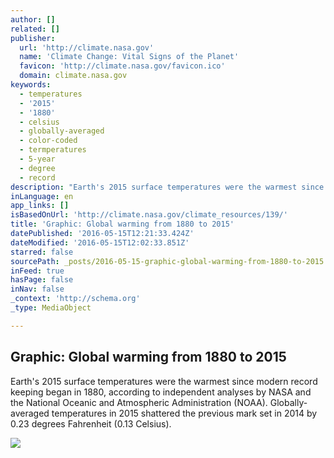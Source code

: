 ```yaml
---
author: []
related: []
publisher:
  url: 'http://climate.nasa.gov'
  name: 'Climate Change: Vital Signs of the Planet'
  favicon: 'http://climate.nasa.gov/favicon.ico'
  domain: climate.nasa.gov
keywords:
  - temperatures
  - '2015'
  - '1880'
  - celsius
  - globally-averaged
  - color-coded
  - termperatures
  - 5-year
  - degree
  - record
description: "Earth's 2015 surface temperatures were the warmest since modern record keeping began in 1880, according to independent analyses by NASA and the National Oceanic and Atmospheric Administration (NOAA). Globally-averaged temperatures in 2015 shattered the previous mark set in 2014 by 0.23 degrees Fahrenheit (0.13 Celsius)."
inLanguage: en
app_links: []
isBasedOnUrl: 'http://climate.nasa.gov/climate_resources/139/'
title: 'Graphic: Global warming from 1880 to 2015'
datePublished: '2016-05-15T12:21:33.424Z'
dateModified: '2016-05-15T12:02:33.851Z'
starred: false
sourcePath: _posts/2016-05-15-graphic-global-warming-from-1880-to-2015.md
inFeed: true
hasPage: false
inNav: false
_context: 'http://schema.org'
_type: MediaObject

---
```

<article style=""><h1>Graphic: Global warming from 1880 to 2015</h1><p>Earth's 2015 surface temperatures were the warmest since modern record keeping began in 1880, according to independent analyses by NASA and the National Oceanic and Atmospheric Administration (NOAA). Globally-averaged temperatures in 2015 shattered the previous mark set in 2014 by 0.23 degrees Fahrenheit (0.13 Celsius).</p><img src="http://climate.nasa.gov/system/resources/list_images/139_c-1920_320x240.jpg" /></article>